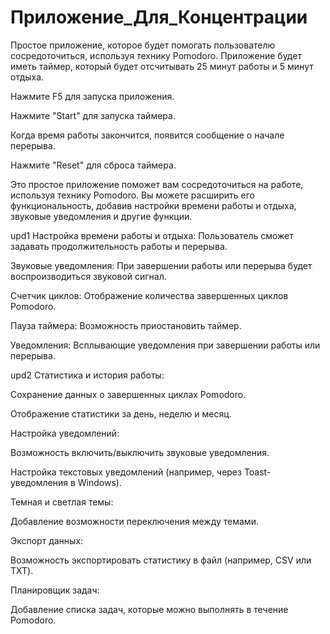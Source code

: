 # Приложение_Для_Концентрации

Простое приложение, которое будет помогать пользователю сосредоточиться, используя технику Pomodoro. Приложение будет иметь таймер, который будет отсчитывать 25 минут работы и 5 минут отдыха.

Нажмите F5 для запуска приложения.

Нажмите "Start" для запуска таймера.

Когда время работы закончится, появится сообщение о начале перерыва.

Нажмите "Reset" для сброса таймера.

Это простое приложение поможет вам сосредоточиться на работе, используя технику Pomodoro. Вы можете расширить его функциональность, добавив настройки времени работы и отдыха, звуковые уведомления и другие функции.


upd1
Настройка времени работы и отдыха: Пользователь сможет задавать продолжительность работы и перерыва.

Звуковые уведомления: При завершении работы или перерыва будет воспроизводиться звуковой сигнал.

Счетчик циклов: Отображение количества завершенных циклов Pomodoro.

Пауза таймера: Возможность приостановить таймер.

Уведомления: Всплывающие уведомления при завершении работы или перерыва.

upd2
Статистика и история работы:

Сохранение данных о завершенных циклах Pomodoro.

Отображение статистики за день, неделю и месяц.

Настройка уведомлений:

Возможность включить/выключить звуковые уведомления.

Настройка текстовых уведомлений (например, через Toast-уведомления в Windows).

Темная и светлая темы:

Добавление возможности переключения между темами.

Экспорт данных:

Возможность экспортировать статистику в файл (например, CSV или TXT).

Планировщик задач:

Добавление списка задач, которые можно выполнять в течение Pomodoro.
